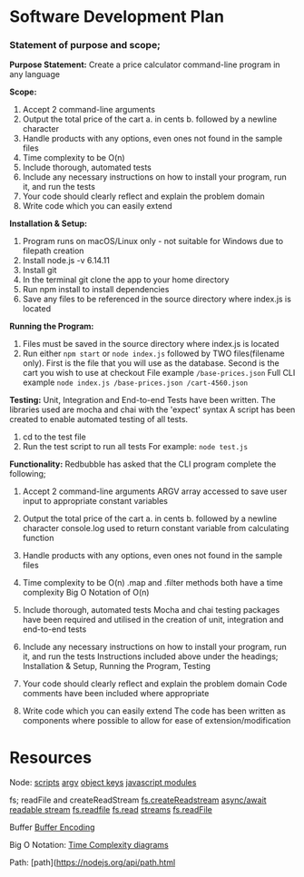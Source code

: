 # Software Development Plan

### Statement of purpose and scope; 

**Purpose Statement:**
Create a price calculator command-line program in any language

**Scope:**
1. Accept 2 command-line arguments
2. Output the total price of the cart 
  a. in cents 
  b. followed by a newline character
3. Handle products with any options, even ones not found in the sample files
4. Time complexity to be O(n)
5. Include thorough, automated tests
6. Include any necessary instructions on how to install your program, run it, and run the tests
7. Your code should clearly reflect and explain the problem domain
8. Write code which you can easily extend

**Installation & Setup:**
1. Program runs on macOS/Linux only - not suitable for Windows due to filepath creation
2. Install node.js -v 6.14.11
3. Install git
4. In the terminal git clone the app to your home directory
5. Run npm install to install dependencies
6. Save any files to be referenced in the source directory where index.js is located 

**Running the Program:**
1. Files must be saved in the source directory where index.js is located 
2. Run either `npm start` or `node index.js` followed by TWO files(filename only). First is the file that you will use as the database. Second is the cart you wish to use at checkout
   File example `/base-prices.json`
   Full CLI example `node index.js /base-prices.json /cart-4560.json`

**Testing:**
Unit, Integration and End-to-end Tests have been written.
The libraries used are mocha and chai with the 'expect' syntax
A script has been created to enable automated testing of all tests. 
1. cd to the test file 
2. Run the test script to run all tests
  For example: `node test.js`

**Functionality:**
Redbubble has asked that the CLI program complete the following;

1. Accept 2 command-line arguments
ARGV array accessed to save user input to appropriate constant variables

2. Output the total price of the cart 
  a. in cents 
  b. followed by a newline character
console.log used to return constant variable from calculating function

3. Handle products with any options, even ones not found in the sample files

4. Time complexity to be O(n)
.map and .filter methods both have a time complexity Big O Notation of O(n)

5. Include thorough, automated tests
Mocha and chai testing packages have been required and utilised in the creation of unit, integration and end-to-end tests

6. Include any necessary instructions on how to install your program, run it, and run the tests
Instructions included above under the headings; Installation & Setup, Running the Program, Testing

7. Your code should clearly reflect and explain the problem domain
Code comments have been included where appropriate

8. Write code which you can easily extend
The code has been written as components where possible to allow for ease of extension/modification

# Resources
Node:
[scripts](https://nodejs.dev/learn/run-nodejs-scripts-from-the-command-line)
[argv](https://nodejs.dev/learn/nodejs-accept-arguments-from-the-command-line)
[object keys](https://www.geeksforgeeks.org/object-keys-javascript/)
[javascript modules](https://developer.mozilla.org/en-US/docs/Web/JavaScript/Guide)

fs; readFile and createReadStream
[fs.createReadstream](https://nodejs.org/docs/latest/api/fs.html#fs_fs_createreadstream_path_options)
[async/await readable stream](https://2ality.com/2019/11/nodejs-streams-async-iteration.html)
[fs.readfile](https://nodejs.org/docs/latest/api/fs.html#fs_fs_readfile_path_options_callback)
[fs.read](https://betterprogramming.pub/a-memory-friendly-way-of-reading-files-in-node-js-a45ad0cc7bb6)
[streams](https://nodejs.dev/learn/nodejs-streams)
[fs.readFile](https://medium.com/@osiolabs/read-write-json-files-with-node-js-92d03cc82824)

Buffer
[Buffer Encoding](https://nodejs.org/api/buffer.html#buffer_buffers_and_character_encodings)

Big O Notation:
[Time Complexity diagrams](http://www.eenboekskast.nl/big-o-cheatsheet/)

Path:
[path](https://nodejs.org/api/path.html
